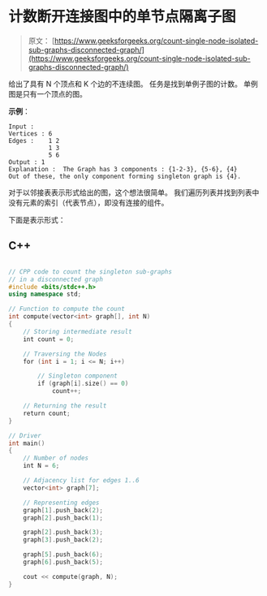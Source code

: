 # 计数断开连接图中的单节点隔离子图

> 原文： [https://www.geeksforgeeks.org/count-single-node-isolated-sub-graphs-disconnected-graph/](https://www.geeksforgeeks.org/count-single-node-isolated-sub-graphs-disconnected-graph/)

给出了具有 N 个顶点和 K 个边的不连续图。 任务是找到单例子图的计数。 单例图是只有一个顶点的图。

**示例**：

```
Input : 
Vertices : 6
Edges :    1 2
           1 3
           5 6
Output : 1
Explanation :  The Graph has 3 components : {1-2-3}, {5-6}, {4}
Out of these, the only component forming singleton graph is {4}.

```

对于以邻接表表示形式给出的图，这个想法很简单。 我们遍历列表并找到列表中没有元素的索引（代表节点），即没有连接的组件。

下面是表示形式：

## C++

```cpp

// CPP code to count the singleton sub-graphs 
// in a disconnected graph 
#include <bits/stdc++.h> 
using namespace std; 

// Function to compute the count 
int compute(vector<int> graph[], int N) 
{ 
    // Storing intermediate result 
    int count = 0; 

    // Traversing the Nodes 
    for (int i = 1; i <= N; i++) 

        // Singleton component 
        if (graph[i].size() == 0) 
            count++;     

    // Returning the result 
    return count; 
} 

// Driver 
int main() 
{ 
    // Number of nodes 
    int N = 6; 

    // Adjacency list for edges 1..6 
    vector<int> graph[7]; 

    // Representing edges 
    graph[1].push_back(2); 
    graph[2].push_back(1); 

    graph[2].push_back(3); 
    graph[3].push_back(2); 

    graph[5].push_back(6); 
    graph[6].push_back(5); 

    cout << compute(graph, N); 
} 

```